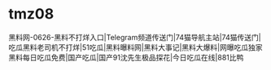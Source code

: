 # tmz08
黑料网-0626-黑料不打烊入口|Telegram频道传送门|74猫导航主站|74猫传送门|吃瓜黑料老司机不打烊|51吃瓜|黑料曝料网|黑料大事记|黑料大爆料|网曝吃瓜独家黑料每日吃瓜免费|国产吃瓜|国产91沈先生极品探花|今日吃瓜在线|881比鸭

